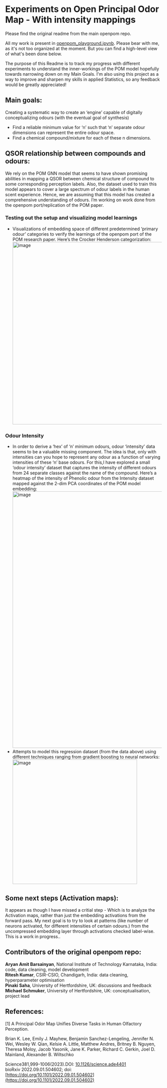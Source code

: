 # Experiments on Open Principal Odor Map - With intensity mappings

Please find the original readme from the main openpom repo.

All my work is present in [openpom_playground.ipynb](https://github.com/Maadi5/openpom/blob/main/openpom_playground.ipynb). Please bear with me, as it's not too organized at the moment. But you can find a high-level view of what's been done below.

The purpose of this Readme is to track my progress with different experiments to understand the inner-workings of the POM model hopefully towards narrowing down on my Main Goals. 
I'm also using this project as a way to improve and sharpen my skills in applied Statistics, so any feedback would be greatly appreciated!

## Main goals:
Creating a systematic way to create an ‘engine’ capable of digitally conceptualizing odours (with the eventual goal of synthesis)
 - Find a reliable minimum value for ‘n’ such that ‘n’ separate odour dimensions can represent the entire odour space.
 - Find a chemical compound/mixture for each of these n dimensions.

## QSOR relationship between compounds and odours:
We rely on the POM GNN model that seems to have shown promising abilities in mapping a QSOR between chemical structure of compound to some corresponding perception labels.
Also, the dataset used to train this model appears to cover a large spectrum of odour labels in the human scent experience. Hence, we are assuming that this model has created a comprehensive understanding of odours. I’m working on work done from the openpom port/replication of the POM paper.
   ### Testing out the setup and visualizing model learnings
   - Visualizations of embedding space of different predetermined ‘primary odour’ categories to verify the learnings of the openpom port of the POM research paper. Here’s the Crocker Henderson categorization: <img width="586" alt="image" src="https://github.com/Maadi5/openpom/assets/55384421/d46bda2b-ddf2-4e17-866f-b5a49981f619">
   ### Odour Intensity
   - In order to derive a ‘hex’ of ‘n’ minimum odours, odour ‘intensity’ data seems to be a valuable missing component. The idea is that, only with intensities can you hope to represent any odour as a function of varying intensities of these ‘n’ base odours. 
For this,I have explored a small ‘odour intensity’ dataset that captures the intensity of different odours from 24 separate classes against the name of the compound. Here’s a heatmap of the intensity of Phenolic odour from the Intensity dataset mapped against the 2-dim PCA coordinates of the POM model embedding: <img width="824" alt="image" src="https://github.com/Maadi5/openpom/assets/55384421/3a07bab5-1b8a-4ff6-90ef-4c2b6145ccdb">
   - Attempts to model this regression dataset (from the data above) using different techniques ranging from gradient boosting to neural networks: <img width="400" alt="image" src="https://github.com/Maadi5/openpom/assets/55384421/6316e11c-7813-45f3-b5d3-acdc29087cf3">

## Some next steps (Activation maps):
It appears as though I have missed a critial step - Which is to analyze the Activation maps, rather than just the embedding activations from the forward pass. My next goal is to try to look at patterns (like number of neurons activated, for different intensities of certain odours.) from the uncompressed embedding layer through activations checked label-wise. This is a work in progress..



      
   



## Contributors of the original openpom repo:
**Aryan Amit Barsainyan**, National Institute of Technology Karnataka, India: code, data cleaning, model development<br/>
**Ritesh Kumar**, CSIR-CSIO, Chandigarh, India: data cleaning, hyperparameter optimisation<br/>
**Pinaki Saha**, University of Hertfordshire, UK: discussions and feedback<br/>
**Michael Schmuker**, University of Hertfordshire, UK: conceptualisation, project lead<br/>

## References:
\[1\] A Principal Odor Map Unifies Diverse Tasks in Human Olfactory Perception.<br/>

Brian K. Lee, Emily J. Mayhew, Benjamin Sanchez-Lengeling, Jennifer N. Wei, Wesley W. Qian, Kelsie A. Little, Matthew Andres, Britney B. Nguyen, Theresa Moloy, Jacob Yasonik, Jane K. Parker, Richard C. Gerkin, Joel D. Mainland, Alexander B. Wiltschko<br/>

Science381,999-1006(2023).DOI: [10.1126/science.ade4401](https://doi.org/10.1126/science.ade4401) <br/>
bioRxiv 2022.09.01.504602; doi: [https://doi.org/10.1101/2022.09.01.504602](https://doi.org/10.1101/2022.09.01.504602)
